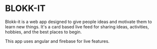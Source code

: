 <h1>BLOKK-IT</h1>

Blokk-it is a web app designed to give people ideas and motivate them to learn new things. It's a card based live feed for sharing ideas, activities, hobbies, and the best places to begin.

This app uses angular and firebase for live features.
